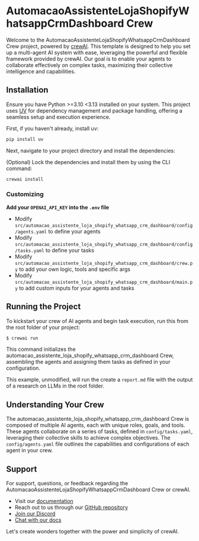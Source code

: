 # AutomacaoAssistenteLojaShopifyWhatsappCrmDashboard Crew

Welcome to the AutomacaoAssistenteLojaShopifyWhatsappCrmDashboard Crew project, powered by [crewAI](https://crewai.com). This template is designed to help you set up a multi-agent AI system with ease, leveraging the powerful and flexible framework provided by crewAI. Our goal is to enable your agents to collaborate effectively on complex tasks, maximizing their collective intelligence and capabilities.

## Installation

Ensure you have Python >=3.10 <3.13 installed on your system. This project uses [UV](https://docs.astral.sh/uv/) for dependency management and package handling, offering a seamless setup and execution experience.

First, if you haven't already, install uv:

```bash
pip install uv
```

Next, navigate to your project directory and install the dependencies:

(Optional) Lock the dependencies and install them by using the CLI command:
```bash
crewai install
```
### Customizing

**Add your `OPENAI_API_KEY` into the `.env` file**

- Modify `src/automacao_assistente_loja_shopify_whatsapp_crm_dashboard/config/agents.yaml` to define your agents
- Modify `src/automacao_assistente_loja_shopify_whatsapp_crm_dashboard/config/tasks.yaml` to define your tasks
- Modify `src/automacao_assistente_loja_shopify_whatsapp_crm_dashboard/crew.py` to add your own logic, tools and specific args
- Modify `src/automacao_assistente_loja_shopify_whatsapp_crm_dashboard/main.py` to add custom inputs for your agents and tasks

## Running the Project

To kickstart your crew of AI agents and begin task execution, run this from the root folder of your project:

```bash
$ crewai run
```

This command initializes the automacao_assistente_loja_shopify_whatsapp_crm_dashboard Crew, assembling the agents and assigning them tasks as defined in your configuration.

This example, unmodified, will run the create a `report.md` file with the output of a research on LLMs in the root folder.

## Understanding Your Crew

The automacao_assistente_loja_shopify_whatsapp_crm_dashboard Crew is composed of multiple AI agents, each with unique roles, goals, and tools. These agents collaborate on a series of tasks, defined in `config/tasks.yaml`, leveraging their collective skills to achieve complex objectives. The `config/agents.yaml` file outlines the capabilities and configurations of each agent in your crew.

## Support

For support, questions, or feedback regarding the AutomacaoAssistenteLojaShopifyWhatsappCrmDashboard Crew or crewAI.
- Visit our [documentation](https://docs.crewai.com)
- Reach out to us through our [GitHub repository](https://github.com/joaomdmoura/crewai)
- [Join our Discord](https://discord.com/invite/X4JWnZnxPb)
- [Chat with our docs](https://chatg.pt/DWjSBZn)

Let's create wonders together with the power and simplicity of crewAI.
